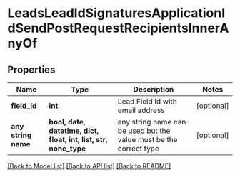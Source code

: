 # LeadsLeadIdSignaturesApplicationIdSendPostRequestRecipientsInnerAnyOf


## Properties
Name | Type | Description | Notes
------------ | ------------- | ------------- | -------------
**field_id** | **int** | Lead Field Id with email address | [optional] 
**any string name** | **bool, date, datetime, dict, float, int, list, str, none_type** | any string name can be used but the value must be the correct type | [optional]

[[Back to Model list]](../README.md#documentation-for-models) [[Back to API list]](../README.md#documentation-for-api-endpoints) [[Back to README]](../README.md)


